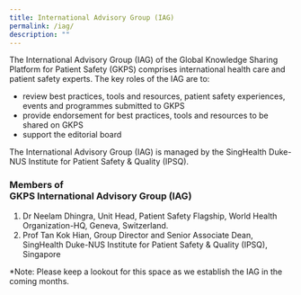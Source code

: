 ```yaml
---
title: International Advisory Group (IAG)
permalink: /iag/
description: ""
---
```

The International Advisory Group (IAG) of the Global Knowledge Sharing Platform for Patient Safety (GKPS) comprises international health care and patient safety experts.  The key roles of the IAG are to:

* review best practices, tools and resources, patient safety experiences, events and programmes submitted to GKPS
* provide endorsement for best practices, tools and resources to be shared on GKPS
* support the editorial board

The International Advisory Group (IAG) is managed by the SingHealth Duke-NUS Institute for Patient Safety &amp; Quality (IPSQ). 

### Members of <br> GKPS International Advisory Group (IAG)

1. Dr Neelam Dhingra, Unit Head, Patient Safety Flagship, World Health Organization-HQ, Geneva, Switzerland.
2. Prof Tan Kok Hian, Group Director and Senior Associate Dean, SingHealth Duke-NUS Institute for Patient Safety &amp; Quality (IPSQ), Singapore

*Note: Please keep a lookout for this space as we establish the IAG in the coming months.